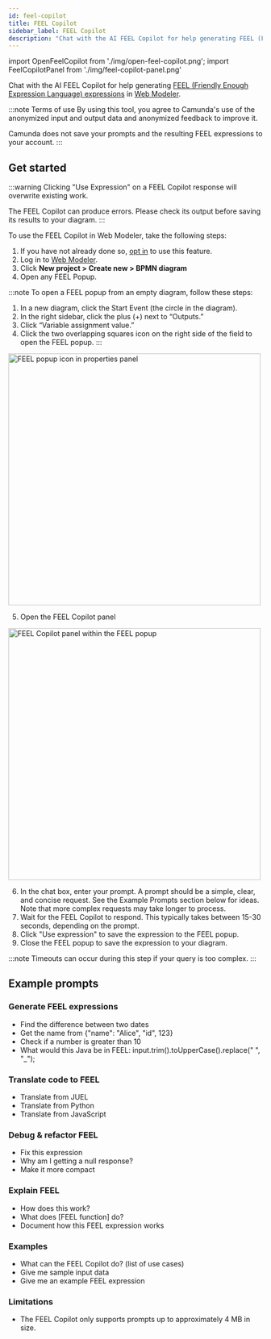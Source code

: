 ```yaml
---
id: feel-copilot
title: FEEL Copilot
sidebar_label: FEEL Copilot
description: "Chat with the AI FEEL Copilot for help generating FEEL (Friendly Enough Expression Language) expressions in Web Modeler."
---
```


import OpenFeelCopilot from './img/open-feel-copilot.png';
import FeelCopilotPanel from './img/feel-copilot-panel.png'

Chat with the AI FEEL Copilot for help generating [FEEL (Friendly Enough Expression Language) expressions](/components/modeler/feel/what-is-feel.md) in [Web Modeler](/components/modeler/web-modeler/launch-web-modeler.md).

:::note Terms of use
By using this tool, you agree to Camunda's use of the anonymized input and output data and anonymized feedback to improve it.

Camunda does not save your prompts and the resulting FEEL expressions to your account.
:::

## Get started

:::warning
Clicking "Use Expression" on a FEEL Copilot response will overwrite existing work.

The FEEL Copilot can produce errors. Please check its output before saving its results to your diagram.
:::

To use the FEEL Copilot in Web Modeler, take the following steps:

1. If you have not already done so, [opt in](/components/console/manage-organization/enable-alpha-features.md#enable-ai-powered-features) to use this feature.
2. Log in to [Web Modeler](/components/modeler/web-modeler/launch-web-modeler.md).
3. Click **New project > Create new > BPMN diagram**
4. Open any FEEL Popup.

:::note
To open a FEEL popup from an empty diagram, follow these steps:

1.  In a new diagram, click the Start Event (the circle in the diagram).
2.  In the right sidebar, click the plus (+) next to “Outputs.”
3.  Click “Variable assignment value.”
4.  Click the two overlapping squares icon on the right side of the field to open the FEEL popup.
    :::

<img src={OpenFeelCopilot} alt="FEEL popup icon in properties panel" width="500px" />

5. Open the FEEL Copilot panel

<img src={FeelCopilotPanel} alt="FEEL Copilot panel within the FEEL popup" width="500px" />

6. In the chat box, enter your prompt. A prompt should be a simple, clear, and concise request. See the Example Prompts section below for ideas. Note that more complex requests may take longer to process.
7. Wait for the FEEL Copilot to respond. This typically takes between 15-30 seconds, depending on the prompt.
8. Click "Use expression" to save the expression to the FEEL popup.
9. Close the FEEL popup to save the expression to your diagram.

:::note
Timeouts can occur during this step if your query is too complex.
:::

## Example prompts

### Generate FEEL expressions

- Find the difference between two dates
- Get the name from \{"name": "Alice", "id", 123\}
- Check if a number is greater than 10
- What would this Java be in FEEL: input.trim().toUpperCase().replace(" ", "\_");

### Translate code to FEEL

- Translate from JUEL
- Translate from Python
- Translate from JavaScript

### Debug & refactor FEEL

- Fix this expression
- Why am I getting a null response?
- Make it more compact

### Explain FEEL

- How does this work?
- What does [FEEL function] do?
- Document how this FEEL expression works

### Examples

- What can the FEEL Copilot do? (list of use cases)
- Give me sample input data
- Give me an example FEEL expression

### Limitations

- The FEEL Copilot only supports prompts up to approximately 4 MB in size.
